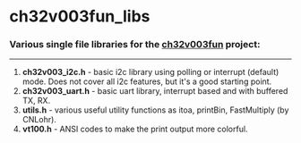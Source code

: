 # ch32v003fun_libs
### Various single file libraries for the [ch32v003fun](https://github.com/cnlohr/ch32v003fun) project:  
___
1. **ch32v003_i2c.h** - basic i2c library using polling or interrupt (default) mode. Does not cover all i2c features, but it's a good starting point.  
2. **ch32v003_uart.h** - basic uart library, interrupt based and with buffered TX, RX.
3. **utils.h** - various useful utility functions as itoa, printBin, FastMultiply (by CNLohr).
4. **vt100.h** - ANSI codes to make the print output more colorful.  

